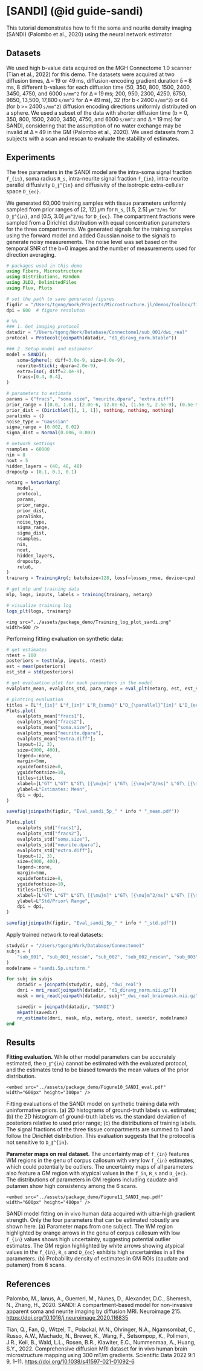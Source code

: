 # [SANDI] (@id guide-sandi)

This tutorial demonstrates how to fit the soma and neurite density imaging (SANDI) (Palombo et al., 2020) using the neural network estimator.

## Datasets 
We used high b-value data acquired on the MGH Connectome 1.0 scanner (Tian et al., 2022) for this demo. The datasets were acquired at two diffusion times, Δ = 19 or 49 ms, diffusion-encoding gradient duration δ = 8 ms, 8 different b-values for each diffusion time (50, 350, 800, 1500, 2400, 3450, 4750, and 6000 ``s/mm^2`` for Δ = 19 ms; 200, 950, 2300, 4250, 6750, 9850, 13,500, 17,800 ``s/mm^2`` for Δ = 49 ms), 32 (for b < 2400 ``s/mm^2``) or 64 (for b >= 2400 ``s/mm^2``) diffusion encoding directions uniformly distributed on a sphere. We used a subset of the data with shorter diffusion time (b = 0, 350, 800, 1500, 2400, 3450, 4750, and 6000 ``s/mm^2`` and Δ = 19 ms) for SANDI, considering that the assumption of no water exchange may be invalid at Δ = 49 in the GM (Palombo et al., 2020). We used datasets from 3 subjects with a scan and rescan to evaluate the stability of estimates. 

## Experiments 
The free parameters in the SANDI model are the intra-soma signal fraction ``f_{is}``, soma radius ``R_s``, intra-neurite signal fraction ``f_{in}``, intra-neurite parallel diffusivity ``D_∥^{in}`` and diffusivity of the isotropic extra-cellular space ``D_{ec}``. 

We generated 60,000 training samples with tissue parameters uniformly sampled from prior ranges of [2, 12] 𝜇m for ``R_s``, [1.5, 2.5] ``𝜇m^2/ms`` for ``D_∥^{in}``, and [0.5, 3.0] ``𝜇m^2/ms`` for ``D_{ec}``. The compartment fractions were sampled from a Dirichlet distribution with equal concentration parameters for the three compartments. We generated signals for the training samples using the forward model and added Gaussian noise to the signals to generate noisy measurements. The noise level was set based on the temporal SNR of the b=0 images and the number of measurements used for direction averaging.

```julia
# packages used in this demo
using Fibers, Microstructure
using Distributions, Random
using JLD2, DelimitedFiles
using Flux, Plots

# set the path to save generated figures
figdir = "/Users/tgong/Work/Projects/Microstructure.jl/demos/Toolbox/figures"
dpi = 600  # figure resoluton

# %%
### 1. Get imaging protocol 
datadir = "/Users/tgong/Work/Database/Connectome1/sub_001/dwi_real"
protocol = Protocol(joinpath(datadir, "d1_diravg_norm.btable"))

### 2. Setup model and estimator
model = SANDI(;
    soma=Sphere(; diff=3.0e-9, size=8.0e-9),
    neurite=Stick(; dpara=2.0e-9),
    extra=Iso(; diff=2.0e-9),
    fracs=[0.4, 0.4],
)

# parameters to estimate
params = ("fracs", "soma.size", "neurite.dpara", "extra.diff")
prior_range = ((0.0, 1.0), (2.0e-6, 12.0e-6), (1.5e-9, 2.5e-9), (0.5e-9, 3.0e-9))
prior_dist = (Dirichlet([1, 1, 1]), nothing, nothing, nothing)
paralinks = ()
noise_type = "Gaussian"
sigma_range = (0.002, 0.02)
sigma_dist = Normal(0.006, 0.002)

# network settings
nsamples = 60000
nin = 8
nout = 5
hidden_layers = (48, 48, 48)
dropoutp = (0.1, 0.1, 0.1)

netarg = NetworkArg(
    model,
    protocol,
    params,
    prior_range,
    prior_dist,
    paralinks,
    noise_type,
    sigma_range,
    sigma_dist,
    nsamples,
    nin,
    nout,
    hidden_layers,
    dropoutp,
    relu6,
)
trainarg = TrainingArg(; batchsize=128, lossf=losses_rmse, device=cpu)

# get mlp and training data
mlp, logs, inputs, labels = training(trainarg, netarg)

# visualize training log
logs_plt(logs, trainarg)
```
```@raw html
<img src="../assets/package_demo/Training_log_plot_sandi.png" width=500 /> 
```

Performing fitting evaluation on synthetic data:
```julia
# get estimates
ntest = 100
posteriors = test(mlp, inputs, ntest)
est = mean(posteriors)
est_std = std(posteriors)

# get evaluation plot for each parameters in the model 
evalplots_mean, evalplots_std, para_range = eval_plt(netarg, est, est_std, labels)

# plotting evaluation 
titles = [L"f_{is}" L"f_{in}" L"R_{soma}" L"D_{\parallel}^{in}" L"D_{ec}"]
Plots.plot(
    evalplots_mean["fracs1"],
    evalplots_mean["fracs2"],
    evalplots_mean["soma.size"],
    evalplots_mean["neurite.dpara"],
    evalplots_mean["extra.diff"];
    layout=(2, 3),
    size=(900, 400),
    legend=:none,
    margin=5mm,
    xguidefontsize=8,
    yguidefontsize=10,
    titles=titles,
    xlabel=[L"GT" L"GT" L"GT\ [{\mu}m]" L"GT\ [{\mu}m^2/ms]" L"GT\ [{\mu}m^2/ms]"],
    ylabel=L"Estimates: Mean",
    dpi = dpi,
)

savefig(joinpath(figdir, "Eval_sandi_5p_" * info * "_mean.pdf"))

Plots.plot(
    evalplots_std["fracs1"],
    evalplots_std["fracs2"],
    evalplots_std["soma.size"],
    evalplots_std["neurite.dpara"],
    evalplots_std["extra.diff"];
    layout=(2, 3),
    size=(900, 400),
    legend=:none,
    margin=5mm,
    xguidefontsize=8,
    yguidefontsize=10,
    titles=titles,
    xlabel=[L"GT" L"GT" L"GT\ [{\mu}m]" L"GT\ [{\mu}m^2/ms]" L"GT\ [{\mu}m^2/ms]"],
    ylabel=L"Std/Prior\ Range",
    dpi = dpi,
)

savefig(joinpath(figdir, "Eval_sandi_5p_" * info * "_std.pdf"))
```

Apply trained network to real datasets:
```julia
studydir = "/Users/tgong/Work/Database/Connectome1"
subjs = (
    "sub_001", "sub_001_rescan", "sub_002", "sub_002_rescan", "sub_003", "sub_003_rescan"
)
modelname = "sandi.5p.uniform."

for subj in subjs
    datadir = joinpath(studydir, subj, "dwi_real")
    dmri = mri_read(joinpath(datadir, "d1_diravg_norm.nii.gz"))
    mask = mri_read(joinpath(datadir, subj*"_dwi_real_brainmask.nii.gz"))

    savedir = joinpath(datadir, "SANDI")
    mkpath(savedir)
    nn_estimate(dmri, mask, mlp, netarg, ntest, savedir, modelname)
end
```

## Results

**Fitting evaluation.** While other model parameters can be accurately estimated, the ``D_∥^{in}`` cannot be estimated with the evaluated protocol, and the estimates tend to be biased towards the mean values of the prior distribution.  

```@raw html
<embed src="../assets/package_demo/Figure10_SANDI_eval.pdf" width="600px" height="300px" />
```

Fitting evaluations of the SANDI model on synthetic training data with uninformative priors. (a) 2D histograms of ground-truth labels vs. estimates; (b) the 2D histogram of ground-truth labels vs. the standard deviation of posteriors relative to used prior range; (c) the distributions of training labels. The signal fractions of the three tissue compartments are summed to 1 and follow the Dirichlet distribution. This evaluation suggests that the protocol is not sensitive to ``D_∥^{in}``.

**Parameter maps on real dataset.** The uncertainty map of ``f_{in}`` features WM regions in the genu of corpus callosum with very low ``f_{in}`` estimates, which could potentially be outliers. The uncertainty maps of all parameters also feature a GM region with atypical values in the ``f_in``, ``R_s`` and ``D_{ec}``. The distributions of parameters in GM regions including caudate and putamen show high consistency among the 6 scans. 

```@raw html
<embed src="../assets/package_demo/Figure11_SANDI_map.pdf" width="600px" height="400px" />
```

SANDI model fitting on in vivo human data acquired with ultra-high gradient strength. Only the four parameters that can be estimated robustly are shown here. (a) Parameter maps from one subject. The WM region highlighted by orange arrows in the genu of corpus callosum with low ``f_{in}`` values shows high uncertainty, suggesting potential outlier estimates. The GM region highlighted by white arrows showing atypical values in the ``f_{in}``,  ``R_s`` and ``D_{ec}`` exhibits high uncertainties in all the parameters. (b) Probability density of estimates in GM ROIs (caudate and putamen) from 6 scans.

## References
Palombo, M., Ianus, A., Guerreri, M., Nunes, D., Alexander, D.C., Shemesh, N., Zhang, H., 2020. SANDI: A compartment-based model for non-invasive apparent soma and neurite imaging by diffusion MRI. Neuroimage 215. https://doi.org/10.1016/j.neuroimage.2020.116835

Tian, Q., Fan, Q., Witzel, T., Polackal, M.N., Ohringer, N.A., Ngamsombat, C., Russo, A.W., Machado, N., Brewer, K., Wang, F., Setsompop, K., Polimeni, J.R., Keil, B., Wald, L.L., Rosen, B.R., Klawiter, E.C., Nummenmaa, A., Huang, S.Y., 2022. Comprehensive diffusion MRI dataset for in vivo human brain microstructure mapping using 300 mT/m gradients. Scientific Data 2022 9:1 9, 1–11. https://doi.org/10.1038/s41597-021-01092-6